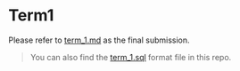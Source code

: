 # Term1

Please refer to [term_1.md](https://github.com/tingchunyin/Term1/blob/main/term_1.md) as the final submission.
> You can also find the [term_1.sql](https://github.com/tingchunyin/Term1/blob/main/term_1.sql) format file in this repo.
